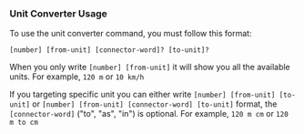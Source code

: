 ### Unit Converter Usage

To use the unit converter command, you must follow this format:

```
[number] [from-unit] [connector-word]? [to-unit]?
```
When you only write `[number] [from-unit]` it will show you all the available units. For example, `120 m` or `10 km/h`

If you targeting specific unit you can either write `[number] [from-unit] [to-unit]` or `[number] [from-unit] [connector-word] [to-unit]` format, the `[connector-word]` ("to", "as", "in") is optional. For example, `120 m cm` or `120 m to cm`